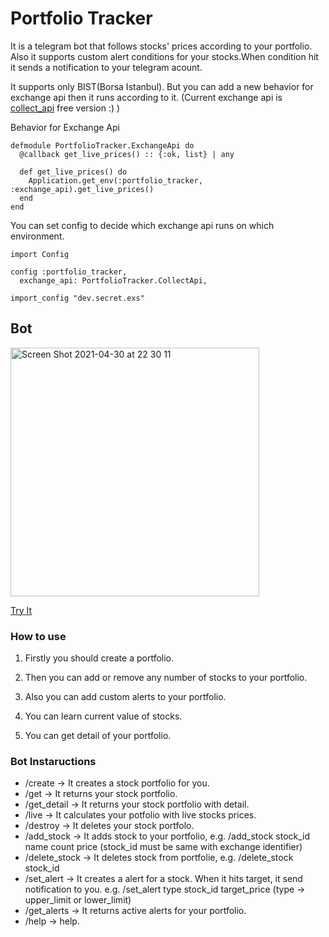 # Portfolio Tracker

It is a telegram bot that follows stocks' prices according to your portfolio. Also it supports custom alert conditions for your stocks.When condition hit it sends a notification to your telegram acount.

It supports only BIST(Borsa Istanbul). But you can add a new behavior for exchange api then it runs according to it.
(Current exchange api is [collect_api](https://collectapi.com/tr/api/economy/altin-doviz-ve-borsa-api) free version :) )

Behavior for Exchange Api
```
defmodule PortfolioTracker.ExchangeApi do
  @callback get_live_prices() :: {:ok, list} | any

  def get_live_prices() do
    Application.get_env(:portfolio_tracker, :exchange_api).get_live_prices()
  end
end
```
You can set config to decide which exchange api runs on which environment.
```
import Config

config :portfolio_tracker,
  exchange_api: PortfolioTracker.CollectApi,

import_config "dev.secret.exs"

```


## Bot
[<img width="398" alt="Screen Shot 2021-04-30 at 22 30 11" src="https://user-images.githubusercontent.com/13722649/116748942-daaa8280-aa08-11eb-8502-43f1bda81e2d.png">](https://t.me/foter_portfolio_tracker_bot)

[Try It](https://t.me/foter_portfolio_tracker_bot)

### How to use
1. Firstly you should create a portfolio.

2. Then you can add or remove any number of stocks to your portfolio.

3. Also you can add custom alerts to your portfolio.

4. You can learn current value of stocks.

5. You can get detail of your portfolio.<br>


### Bot Instaructions

*  /create        -> It creates a stock portfolio for you.
*  /get           -> It returns your stock portfolio.
*  /get_detail    -> It returns your stock portfolio with detail.
*  /live          -> It calculates your potfolio with live stocks prices.
*  /destroy       -> It deletes your stock portfolo.
*  /add_stock     -> It adds stock to your portfolio,
                    e.g. /add_stock stock_id name count price
                    (stock_id must be same with exchange identifier)
*  /delete_stock  -> It deletes stock from portfolie,
                    e.g. /delete_stock stock_id
*  /set_alert     -> It creates a alert for a stock. When it hits target, it send notification to you.
                    e.g. /set_alert type stock_id target_price
                    (type -> upper_limit or lower_limit)        
*  /get_alerts    -> It returns active alerts for your portfolio.                       
*  /help           -> help.

